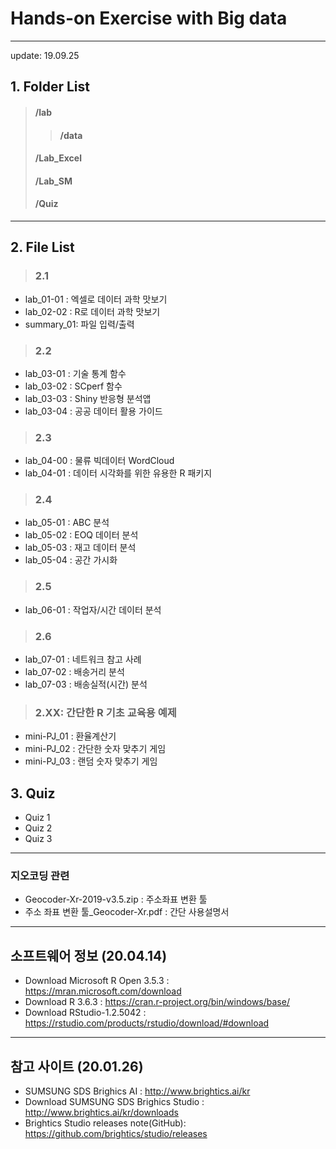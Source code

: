 # Hands-on Exercise with Big data
---
update: 19.09.25

## 1. Folder List
> #### /lab
>> #### /data
> #### /Lab_Excel
> #### /Lab_SM
> #### /Quiz

---
## 2. File List
> ### 2.1
- lab_01-01 : 엑셀로 데이터 과학 맛보기 
- lab_02-02 : R로 데이터 과학 맛보기
- summary_01: 파일 입력/출력
> ### 2.2
- lab_03-01 : 기술 통계 함수
- lab_03-02 : SCperf 함수
- lab_03-03 : Shiny 반응형 분석앱 
- lab_03-04 : 공공 데이터 활용 가이드 
> ### 2.3
- lab_04-00 : 물류 빅데이터 WordCloud
- lab_04-01 : 데이터 시각화를 위한 유용한 R 패키지
> ### 2.4
- lab_05-01 : ABC 분석
- lab_05-02 : EOQ 데이터 분석
- lab_05-03 : 재고 데이터 분석
- lab_05-04 : 공간 가시화
> ### 2.5
- lab_06-01 : 작업자/시간 데이터 분석 
> ### 2.6
- lab_07-01 : 네트워크 참고 사례  
- lab_07-02 : 배송거리 분석  
- lab_07-03 : 배송실적(시간) 분석 

> ### 2.XX: 간단한 R 기초 교육용 예제
- mini-PJ_01 : 환율계산기  
- mini-PJ_02 : 간단한 숫자 맞추기 게임  
- mini-PJ_03 : 랜덤 숫자 맞추기 게임  

## 3. Quiz 
- Quiz 1
- Quiz 2
- Quiz 3
---
### 지오코딩 관련 
- Geocoder-Xr-2019-v3.5.zip : 주소좌표 변환 툴
- 주소 좌표 변환 툴_Geocoder-Xr.pdf : 간단 사용설명서
---
## 소프트웨어 정보 (20.04.14)
- Download Microsoft R Open 3.5.3 : https://mran.microsoft.com/download
- Download R 3.6.3                : https://cran.r-project.org/bin/windows/base/
- Download RStudio-1.2.5042       : https://rstudio.com/products/rstudio/download/#download

---
## 참고 사이트 (20.01.26)
- SUMSUNG SDS Brighics AI : http://www.brightics.ai/kr
- Download SUMSUNG SDS Brighics Studio : http://www.brightics.ai/kr/downloads
- Brightics Studio releases note(GitHub): https://github.com/brightics/studio/releases



